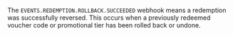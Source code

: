 The `EVENTS.REDEMPTION.ROLLBACK.SUCCEEDED` webhook means a redemption was successfully reversed. This occurs when a previously redeemed voucher code or promotional tier has been rolled back or undone.
